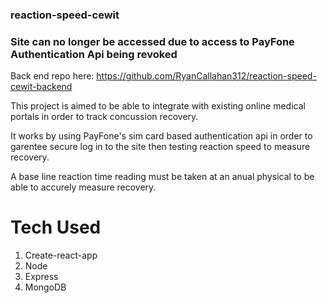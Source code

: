 ### reaction-speed-cewit
### Site can no longer be accessed due to access to PayFone Authentication Api being revoked
Back end repo here: https://github.com/RyanCallahan312/reaction-speed-cewit-backend

This project is aimed to be able to integrate with existing online medical portals in order to track concussion recovery.

It works by using PayFone's sim card based authentication api in order to garentee secure log in to the site then testing reaction speed to measure recovery.

A base line reaction time reading must be taken at an anual physical to be able to accurely measure recovery.

# Tech Used
1. Create-react-app
2. Node
3. Express
4. MongoDB
